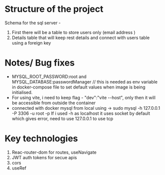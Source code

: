 # Structure of the project

Schema for the sql server -

1. First there will be a table to store users only (email address )
2. Details table that will keep rest details and connect with users table using a foreign key

# Notes/ Bug fixes

* MYSQL_ROOT_PASSWORD:root  and MYSQL_DATABASE:passwordManager // this is needed as env variable in docker-compose file to
  set default values when image is being initialised.
* For using vite, i need to keep flag -
  "dev":"vite --host",
  only then it will be accessible from outside the container
* connected with docker mysql from local using -> sudo mysql -h 127.0.0.1 -P 3306 -u root -p
  If i used -h as localhost it uses socket by default which gives error, need to use 127.0.0.1 to use tcp


# Key technologies

1. Reac-router-dom for routes, useNavigate
2. JWT auth tokens for secue apis
3. cors
4. useRef
